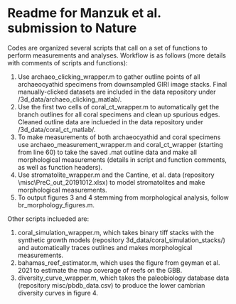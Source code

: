 # Readme for Manzuk et al. submission to Nature

Codes are organized several scripts that call on a set of functions to perform measurements and analyses. Workflow is as follows (more details with comments of scripts and functions):

1. Use archaeo_clicking_wrapper.m to gather outline points of all archaeocyathid specimens from downsampled GIRI image stacks. Final manually-clicked datasets are included in the data repository under /3d_data/archaeo_clicking_matlab/.
2. Use the first two cells of coral_ct_wrapper.m to automatically get the branch outlines for all coral specimens and clean up spurious edges. Cleaned outline data are inclueded in the data repository under /3d_data/coral_ct_matlab/.
3. To make measurements of both archaeocyathid and coral specimens use archaeo_measurement_wrapper.m and coral_ct_wrapper (starting from line 60) to take the saved .mat outline data and make all morphological measurements (details in script and function comments, as well as function headers).
4. Use stromatolite_wrapper.m and the Cantine, et al. data (repository \misc\PreC_out_20191012.xlsx) to model stromatolites and make morphological measurements.
5. To output figures 3 and 4 stemming from morphological analysis, follow br_morphology_figures.m.

Other scripts inclueded are:
1. coral_simulation_wrapper.m, which takes binary tiff stacks with the synthetic growth models (repository 3d_data/coral_simulation_stacks/) and automatically traces outlines and makes morphological measurements.
2. bahamas_reef_estimator.m, which uses the figure from geyman et al. 2021 to estimate the map coverage of reefs on the GBB.
3. diversity_curve_wrapper.m, which takes the paleobiology database data (repository misc/pbdb_data.csv) to produce the lower cambrian diversity curves in figure 4.
